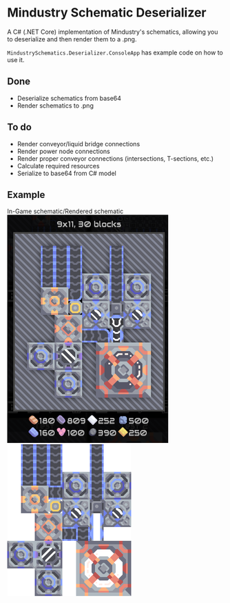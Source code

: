# Mindustry Schematic Deserializer

A C# (.NET Core) implementation of Mindustry's schematics, allowing you to deserialize and then render them to a .png.

`MindustrySchematics.Deserializer.ConsoleApp` has example code on how to use it.

## Done

- Deserialize schematics from base64
- Render schematics to .png

## To do

- Render conveyor/liquid bridge connections
- Render power node connections
- Render proper conveyor connections (intersections, T-sections, etc.)
- Calculate required resources
- Serialize to base64 from C# model

## Example

In-Game schematic/Rendered schematic  
![In-game schematic](readme/ingame-schematic.png)
![Rendered schematic](readme/rendered-schematic.png)
